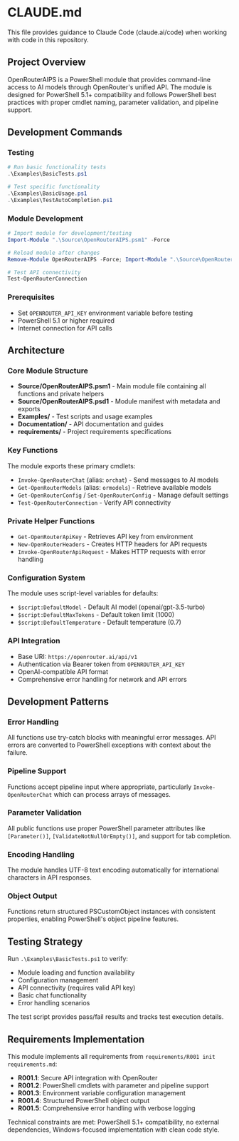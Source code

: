 # CLAUDE.md

This file provides guidance to Claude Code (claude.ai/code) when working with code in this repository.

## Project Overview

OpenRouterAIPS is a PowerShell module that provides command-line access to AI models through OpenRouter's unified API. The module is designed for PowerShell 5.1+ compatibility and follows PowerShell best practices with proper cmdlet naming, parameter validation, and pipeline support.

## Development Commands

### Testing
```powershell
# Run basic functionality tests
.\Examples\BasicTests.ps1

# Test specific functionality
.\Examples\BasicUsage.ps1
.\Examples\TestAutoCompletion.ps1
```

### Module Development
```powershell
# Import module for development/testing
Import-Module ".\Source\OpenRouterAIPS.psm1" -Force

# Reload module after changes
Remove-Module OpenRouterAIPS -Force; Import-Module ".\Source\OpenRouterAIPS.psm1" -Force

# Test API connectivity
Test-OpenRouterConnection
```

### Prerequisites
- Set `OPENROUTER_API_KEY` environment variable before testing
- PowerShell 5.1 or higher required
- Internet connection for API calls

## Architecture

### Core Module Structure
- **Source/OpenRouterAIPS.psm1** - Main module file containing all functions and private helpers
- **Source/OpenRouterAIPS.psd1** - Module manifest with metadata and exports
- **Examples/** - Test scripts and usage examples
- **Documentation/** - API documentation and guides
- **requirements/** - Project requirements specifications

### Key Functions
The module exports these primary cmdlets:
- `Invoke-OpenRouterChat` (alias: `orchat`) - Send messages to AI models
- `Get-OpenRouterModels` (alias: `ormodels`) - Retrieve available models
- `Get-OpenRouterConfig` / `Set-OpenRouterConfig` - Manage default settings
- `Test-OpenRouterConnection` - Verify API connectivity

### Private Helper Functions
- `Get-OpenRouterApiKey` - Retrieves API key from environment
- `New-OpenRouterHeaders` - Creates HTTP headers for API requests
- `Invoke-OpenRouterApiRequest` - Makes HTTP requests with error handling

### Configuration System
The module uses script-level variables for defaults:
- `$script:DefaultModel` - Default AI model (openai/gpt-3.5-turbo)
- `$script:DefaultMaxTokens` - Default token limit (1000)
- `$script:DefaultTemperature` - Default temperature (0.7)

### API Integration
- Base URI: `https://openrouter.ai/api/v1`
- Authentication via Bearer token from `OPENROUTER_API_KEY`
- OpenAI-compatible API format
- Comprehensive error handling for network and API errors

## Development Patterns

### Error Handling
All functions use try-catch blocks with meaningful error messages. API errors are converted to PowerShell exceptions with context about the failure.

### Pipeline Support
Functions accept pipeline input where appropriate, particularly `Invoke-OpenRouterChat` which can process arrays of messages.

### Parameter Validation
All public functions use proper PowerShell parameter attributes like `[Parameter()]`, `[ValidateNotNullOrEmpty()]`, and support for tab completion.

### Encoding Handling
The module handles UTF-8 text encoding automatically for international characters in API responses.

### Object Output
Functions return structured PSCustomObject instances with consistent properties, enabling PowerShell's object pipeline features.

## Testing Strategy

Run `.\Examples\BasicTests.ps1` to verify:
- Module loading and function availability
- Configuration management
- API connectivity (requires valid API key)
- Basic chat functionality
- Error handling scenarios

The test script provides pass/fail results and tracks test execution details.

## Requirements Implementation

This module implements all requirements from `requirements/R001 init requirements.md`:
- **R001.1**: Secure API integration with OpenRouter
- **R001.2**: PowerShell cmdlets with parameter and pipeline support
- **R001.3**: Environment variable configuration management
- **R001.4**: Structured PowerShell object output
- **R001.5**: Comprehensive error handling with verbose logging

Technical constraints are met: PowerShell 5.1+ compatibility, no external dependencies, Windows-focused implementation with clean code style.